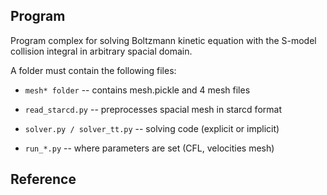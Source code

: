 ## Program

Program complex for solving Boltzmann kinetic equation with the S-model collision integral in arbitrary spacial domain.

A folder must contain the following files:

- `mesh* folder` -- contains mesh.pickle and 4 mesh files

- `read_starcd.py` -- preprocesses spacial mesh in starcd format

- `solver.py / solver_tt.py` -- solving code (explicit or implicit)

- `run_*.py` -- where parameters are set (CFL, velocities mesh)

## Reference 
